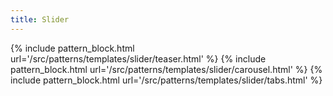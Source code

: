 ```yaml
---
title: Slider
---
```


{% include pattern_block.html url='/src/patterns/templates/slider/teaser.html' %}
{% include pattern_block.html url='/src/patterns/templates/slider/carousel.html' %}
{% include pattern_block.html url='/src/patterns/templates/slider/tabs.html' %}